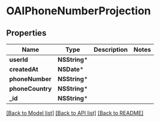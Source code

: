 # OAIPhoneNumberProjection

## Properties
Name | Type | Description | Notes
------------ | ------------- | ------------- | -------------
**userId** | **NSString*** |  | 
**createdAt** | **NSDate*** |  | 
**phoneNumber** | **NSString*** |  | 
**phoneCountry** | **NSString*** |  | 
**_id** | **NSString*** |  | 

[[Back to Model list]](../README#documentation-for-models) [[Back to API list]](../README#documentation-for-api-endpoints) [[Back to README]](../README)


